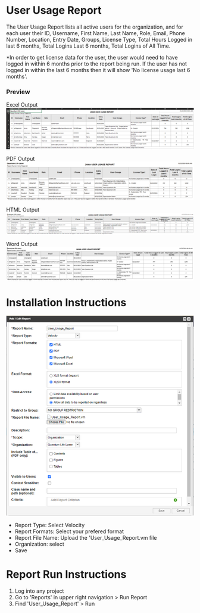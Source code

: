 # User Usage Report

The User Usage Report lists all active users for the organization, and for each user their ID, Username, First Name, Last Name,
Role, Email, Phone Number, Location, Entry Date, Groups, License Type, Total Hours Logged in last 6 months, Total Logins Last 6 months, Total Logins of All Time. 

*In order to get license data for the user, the user would need to have logged in within 6 months prior to the report being run. If the user has not logged in within the last 6 months then it will show 'No license usage last 6 months'.

### Preview 

Excel Output
![Excel Output](https://github.com/jamasoftware-ps/Community-Reports/blob/fdaff41916d8dcc4ef692c296727d4b75f79adcc/Login%20Usage%20Reports/User%20Usage%20Report/excel_output.png "Excel Output")

PDF Output
![PDF Output](https://github.com/jamasoftware-ps/Community-Reports/blob/fdaff41916d8dcc4ef692c296727d4b75f79adcc/Login%20Usage%20Reports/User%20Usage%20Report/pdf_output.png "PDF Output")

HTML Output
![HTML Output](https://github.com/jamasoftware-ps/Community-Reports/blob/fdaff41916d8dcc4ef692c296727d4b75f79adcc/Login%20Usage%20Reports/User%20Usage%20Report/html_output.png "HTML Output")

Word Output
![Word Output](https://github.com/jamasoftware-ps/Community-Reports/blob/fdaff41916d8dcc4ef692c296727d4b75f79adcc/Login%20Usage%20Reports/User%20Usage%20Report/word_output.png "Word Output")

# Installation Instructions 

![Installation Configuration](https://github.com/jamasoftware-ps/Community-Reports/blob/fdaff41916d8dcc4ef692c296727d4b75f79adcc/Login%20Usage%20Reports/User%20Usage%20Report/Installation_Configuration.png)

<ul> 
  <li>Report Type: Select Velocity</li>
  <li>Report Formats: Select your prefered format</li>
  <li>Report File Name: Upload the 'User_Usage_Report.vm file</li>
  <li>Organization: select</li>
  <li>Save</li>
</ul>

# Report Run Instructions 
<ol>
  <li>Log into any project</li>
  <li>Go to 'Reports' in upper right navigation > Run Report</li>
  <li>Find 'User_Usage_Report' > Run </li>
</ol>
